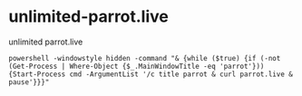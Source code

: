 # unlimited-parrot.live
unlimited parrot.live


```
powershell -windowstyle hidden -command "& {while ($true) {if (-not (Get-Process | Where-Object {$_.MainWindowTitle -eq 'parrot'})) {Start-Process cmd -ArgumentList '/c title parrot & curl parrot.live & pause'}}}"
```

